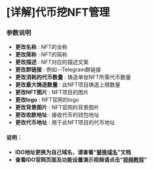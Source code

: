 # \[详解]代币挖NFT管理

### 参数说明

* **更改名称** : NFT的全称
* **更改简称** : NFT的简称
* **更改描述** : NFT对应的描述文案
* **更改群链接** : 例如--Telegram群链接
* **更改消耗的代币数量** : 铸造单张NFT所需代币数量
* **更改最大铸造数量** : 此NFT项目铸造上限数量
* **更改NFT图片** : NFT项目的图片
* **更改logo** : NFT官网的logo
* **更改背景图片** : NFT官网的背景图片
* **更改收款地址** : 接收代币的钱包地址
* **更改代币地址** : 用于此NFT项目的代币地址



#### 说明：

* **IDO地址更换为自己域名，请查看“**[**替换域名**](https://docs.gtokentool.com/yu-ming-jie-xi-jiao-cheng)**”文档**
* **查看IDO官网页面及功能设置演示视频请点击“**[**视频教程**](https://www.youtube.com/embed/5XFSer9zkbg)**”**



